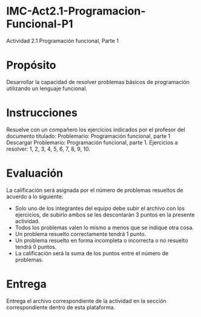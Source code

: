 # IMC-Act2.1-Programacion-Funcional-P1
Actividad 2.1 Programación funcional, Parte 1

# Propósito
Desarrollar la capacidad de resolver problemas básicos de programación utilizando un lenguaje funcional.


# Instrucciones
Resuelve con un compañero los ejercicios indicados por el profesor del documento titulado: Problemario: Programación funcional, parte 1  Descargar Problemario: Programación funcional, parte 1.
Ejercicios a resolver: 1, 2, 3, 4, 5, 6, 7, 8, 9, 10.

# Evaluación
La calificación será asignada por el número de problemas resueltos de acuerdo a lo siguiente:

- Solo uno de los integrantes del equipo debe subir el archivo con los ejercicios, de subirlo ambos se les descontarán 3 puntos en la presente actividad.
- Todos los problemas valen lo mismo a menos que se indique otra cosa.
- Un problema resuelto correctamente tendrá 1 punto.
- Un problema resuelto en forma incompleta o incorrecta o no resuelto tendrá 0 puntos.
- La calificación será la suma de los puntos entre el número de problemas.

# Entrega
Entrega el archivo correspondiente de la actividad en la sección correspondiente dentro de esta plataforma.
